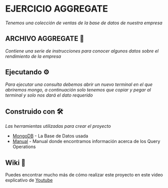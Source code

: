 # EJERCICIO AGGREGATE

_Tenemos una colección de ventas de la base de datos de nuestra empresa_

## ARCHIVO AGGREGATE 🚀

_Contiene una serie de instrucciones para conocer algunos datos sobre el rendimiento de la empresa_

## Ejecutando ⚙️

_Para ejecutar una consulta debemos abrir un nuevo terminal en el que abriremos mongo, a continuación solo tenemos que copiar y pegar al terminal y solo nos dará el dato requerido_


## Construido con 🛠️

_Las herramientas utilizadas para crear el proyecto_

* [MongoDB](https://www.mongodb.com/) - La Base de Datos usada
* [Manual](https://docs.mongodb.com/manual/) - Manual donde encontramos información acerca de los Query Operations


## Wiki 📖

Puedes encontrar mucho más de cómo realizar este proyecto en este video explicativo de [Youtube](https://www.youtube.com/watch?v=7J4G1I005GA&ab_channel=AdolfoSaltoS%C3%A1nchezdelCorral)
